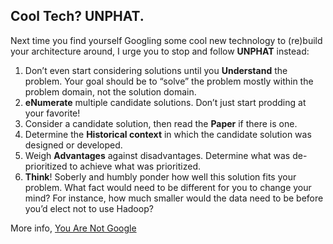## Cool Tech? **UNPHAT**.

Next time you find yourself Googling some cool new technology to (re)build your architecture around, I urge you to stop and follow **UNPHAT** instead:

1. Don’t even start considering solutions until you **Understand** the problem. Your goal should be to “solve” the problem mostly within the problem domain, not the solution domain.
2. **eNumerate** multiple candidate solutions. Don’t just start prodding at your favorite!
3. Consider a candidate solution, then read the **Paper** if there is one.
4. Determine the **Historical context** in which the candidate solution was designed or developed.
5. Weigh **Advantages** against disadvantages. Determine what was de-prioritized to achieve what was prioritized.
6. **Think**! Soberly and humbly ponder how well this solution fits your problem. What fact would need to be different for you to change your mind? For instance, how much smaller would the data need to be before you’d elect not to use Hadoop?

More info, [You Are Not Google](https://blog.bradfieldcs.com/you-are-not-google-84912cf44afb)